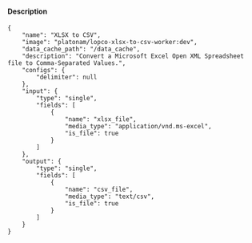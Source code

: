 #### Description

    {
        "name": "XLSX to CSV",
        "image": "platonam/lopco-xlsx-to-csv-worker:dev",
        "data_cache_path": "/data_cache",
        "description": "Convert a Microsoft Excel Open XML Spreadsheet file to Comma-Separated Values.",
        "configs": {
            "delimiter": null
        },
        "input": {
            "type": "single",
            "fields": [
                {
                    "name": "xlsx_file",
                    "media_type": "application/vnd.ms-excel",
                    "is_file": true
                }
            ]
        },
        "output": {
            "type": "single",
            "fields": [
                {
                    "name": "csv_file",
                    "media_type": "text/csv",
                    "is_file": true
                }
            ]
        }
    }

